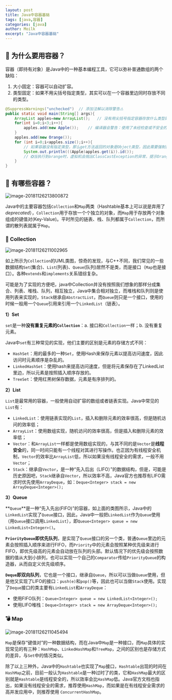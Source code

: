 ```yaml
---
layout: post  
title: Java中容器基础  
tags: [java,容器]  
categories: [java]  
author: Moilk  
excerpt: "Java中容器基础"  
---
```


## 🧐 为什么要用容器？  

容器（即持有对象）是Java中的一种基本编程工具，它可以弥补普通数组的两个缺陷：  

1. 大小固定：容器可以自动扩容。  
2. 类型固定：如果不用尖括号指定类型，其实可以在一个容器里边同时存放不同的类型。  

```java
@SuppressWarnings("unchecked")	// 添加注解以消除警告⚠️
public static void main(String[] args){
	ArrayList apples=new ArrayList();	// 没有用尖括号指定容器存放什么类型的元素
	for(int i=0;i<3;i++){
		apples.add(new Apple());	// 编译器会警告：使用了未经检查或不安全的操作⚠️
	}
	apples.add(new Orange());
	for (int i=0;i<apples.size();i++){
        // 如果容器没有指定类型，那么get方法返回的对象是Object类型，因此需要强制类型转换
		System.out.println(((Apple)apples.get(i)).id());
        // ❎当执行到orange时，虚拟机会抛出ClassCastException的异常，提示Orange不能强制转换为Apple
	}
}

```

## 🤨 有哪些容器？   

![image-20181126213800872]({{site.baseurl}}/assets/images/java/image-20181126213800872-3239481.png)  

Java中的主要容器包括`Collection`和`Map`两类（Hashtable基本上可以说是弃用了*deprecated*），`Collection`用于存放一个个独立的对象，而`Map`用于存放两个对象组成的键值对(Key-Value)。平时所见的链表、栈、队列都属于`Collection`，而所谓的散列表就属于`Map`。  

### 💊 Collection  

![image-20181126211002965]({{site.baseurl}}/assets/images/java/image-20181126211002965-3237803.png)

如上所示为`Collection`的UML类图，惊奇的发现，与C++不同，我们常见的一些数据结构`Set`(集合)、`List`(列表)、`Queue`(队列)居然不是类，而是接口（`Map`也是接口）。各种`extends`和`implements`关系错综复杂。  

可能是为了实现的方便吧，java中Collection并没有按照我们想象的那样分成集合、列表、堆栈、队列，相互独立，Java中集合相对独立，而堆栈和队列则是使用列表来实现的，`Stack`继承自`AbstractList`，而`Queue`则只是一个接口，使用的时候一般用一个`Queue`引用来引用一个`LinkedList`（链表）。  

**1）Set**  

`set`是一种**没有重复元素的`Collection`**：a. 接口和`Collection`一样；b. 没有重复元素。  

Java中`set`有三种常见的实现，他们主要的区别是元素的存储方式不同：  

- `HashSet`：用的最多的一种`Set`，使用Hash来保存元素以提高访问速度，因此访问时元素顺序是杂乱的。  
- `LinkedHashSet`：使用hash来提高访问速度，但是将元素保存在了LinkedList里边，所以元素是按照插入顺序存放的。  
- `TreeSet`：使用红黑树保存数据，元素是有序排列的。  

**2）List**  

`List`是最常用的容器，一般使用自动扩容的数组或者链表实现。Java中常见的`List`有：

- `LinkedList`：使用链表实现的`List`，插入和删除元素的效率很高，但是随机访问的效率低；
- `ArrayList`：使用数组实现，随机访问的效率很高，但是插入和删除元素的效率低；
- `Vector`：和`ArrayList`一样都是使用数组实现的，与其不同的是`Vector`是**线程安全**的，同一时间只能有一个线程对其进行写操作。也正因为有线程安全机制，`Vector`的效率比`ArrayList`低，所以如果没有线程安全的需求，一般不用`Vector`；
- `Stack`：继承自`Vector`，是一种“先入后出（LIFO）”的数据结构，但是，可能是历史原因吧，`Stack`继承自`Vector`，所以效率不高，Java官方也推荐有LIFO需求时优先使用`ArrayDeque`，如：` Deque<Integer> stack = new ArrayDeque<Integer>(); ` 

**3）Queue**  

**`Queue`**是一种“先入先出(FIFO)”的容器，如上面的类图所示，Java中的`LinkedList`实现了`Queue`接口，因此，Java中一般把`LinkedList`作为`Queue`使用（用`Queue`接口调用`LinkedList`），即`Queue<Integer> queue = new LinkedList<Integer>()`。  

**`PriorityQueue`**即**优先队列**，是实现了`Queue`接口的另一个类，普通`Queue`里边的元素会按照插入顺序来进行FIFO，而`Priority`中的元素会按照某种优先级来进行FIFO，即优先级高的元素会自动放在队列的头部。默认情况下的优先级会按照数据的值从大到小排列，也可以实现一个自己的`Comparator`传给`PriorityQueue`的构造器，从而自定义优先级顺序。  

**`Deque`**即**双向队列**，它也是一个接口，继承自`Queue`，所以可以当做`Queue`使用，但是他又实现了LIFO的接口：`push(e)`和`pop()`等，因此也可以当做`Stack`使用。实现了`Deque`接口的类主要有`LinkedList`和`ArrayDeque`：  

- 使用FIFO队列：`Queue<Integer> queue = new LinkedList<Integer>();`  
- 使用LIFO堆栈：`Deque<Integer> stack = new ArrayDeque<Integer>(); ` 

###  💣 Map  

![image-20181126211045494]({{site.baseurl}}/assets/images/java/image-20181126211045494-3237846.png)

`Map`是保存“键值对”的一种数据结构，而在Java中`Map`是一种接口，而`Map`具体的实现常见的有三种：`HashMap`、`LinkedHashMap`和`TreeMap`，之间的区别也是存储方式的差异，与`Set`中的情况类似。  

除了以上三种外，Java中的`Hashtable`也实现了`Map`接口，`Hashtable`出现的时间在`HashMap`之前，目前一般认为`Hashtable`是一种过时了的类，它和`HashMap`最大的区别就是`Hashtable`是线程安全的，所以效率会比`HashMap`低。Java官方文档也指出，如果没有线程安全的需求，推荐使用`HashMap`，而如果是在有线程安全需求的高并发应用中，则推荐使用 `ConcurrentHashMap`。  

